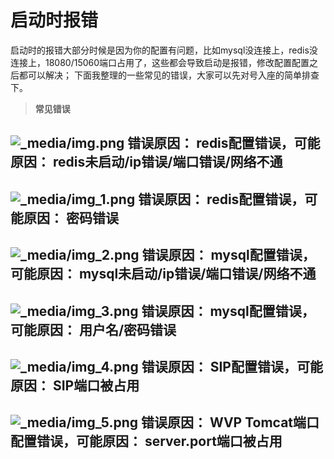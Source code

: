 <!-- 启动时报错 -->

# 启动时报错

启动时的报错大部分时候是因为你的配置有问题，比如mysql没连接上，redis没连接上，18080/15060端口占用了，这些都会导致启动是报错，修改配置配置之后都可以解决；
下面我整理的一些常见的错误，大家可以先对号入座的简单排查下。
> **常见错误**

![_media/img.png](_media/img.png)
**错误原因：** redis配置错误，可能原因： redis未启动/ip错误/端口错误/网络不通
---
![_media/img_1.png](_media/img_1.png)
**错误原因：** redis配置错误，可能原因： 密码错误
---
![_media/img_2.png](_media/img_2.png)
**错误原因：** mysql配置错误，可能原因： mysql未启动/ip错误/端口错误/网络不通
---
![_media/img_3.png](_media/img_3.png)
**错误原因：** mysql配置错误，可能原因： 用户名/密码错误
---
![_media/img_4.png](_media/img_4.png)
**错误原因：** SIP配置错误，可能原因： SIP端口被占用
---
![_media/img_5.png](_media/img_5.png)
**错误原因：** WVP Tomcat端口配置错误，可能原因： server.port端口被占用
---